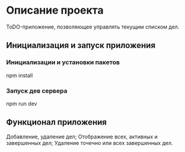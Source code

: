 # Описание проекта

ToDO-приложение, позволяющее управлять текущим списком дел.

## Инициализация и запуск приложения

### Инициализации и установки пакетов

npm install

### Запуск дев сервера

npm run dev

## Функционал приложения

Добавление, удаление дел;
Отображение всех, активных и завершенных дел;
Удаление точечно или всех завершенных дел.
